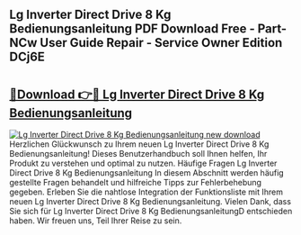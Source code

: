 ## Lg Inverter Direct Drive 8 Kg Bedienungsanleitung PDF Download Free - Part-NCw User Guide Repair - Service Owner Edition DCj6E

# <h2><a href="http://df07dg.blite.top/?on=Lg+Inverter+Direct+Drive+8+Kg+Bedienungsanleitung">🔗Download 👉🔴 Lg Inverter Direct Drive 8 Kg Bedienungsanleitung</a></h2>

[![Lg Inverter Direct Drive 8 Kg Bedienungsanleitung new download](https://i.imgur.com/lujVjoI.png)](http://df07dg.blite.top/?on=Lg+Inverter+Direct+Drive+8+Kg+Bedienungsanleitung)
Herzlichen Glückwunsch zu Ihrem neuen Lg Inverter Direct Drive 8 Kg Bedienungsanleitung! Dieses Benutzerhandbuch soll Ihnen helfen, Ihr Produkt zu verstehen und optimal zu nutzen. Häufige Fragen Lg Inverter Direct Drive 8 Kg Bedienungsanleitung In diesem Abschnitt werden häufig gestellte Fragen behandelt und hilfreiche Tipps zur Fehlerbehebung gegeben. Erleben Sie die nahtlose Integration der Funktionsliste mit Ihrem neuen Lg Inverter Direct Drive 8 Kg Bedienungsanleitung. Vielen Dank, dass Sie sich für Lg Inverter Direct Drive 8 Kg BedienungsanleitungD entschieden haben. Wir freuen uns, Teil Ihrer Reise zu sein.
